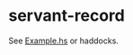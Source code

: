 # servant-record

See [Example.hs](https://github.com/phadej/servant-record/blob/master/example/Main.hs)
or haddocks.
